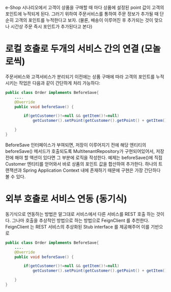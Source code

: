 e-Shop 시나리오에서 고객이 상품을 구매할 때 마다 상품에 설정된 point 값이 고객의 포인트에 누적되게 된다. 그러기 위하여 주문서비스를 통하여 주문 정보가 추가될 때 단순히 고객의 포인트를 누적한다고 보자. (물론, 배송이 이루어진 후 추가되는 것이 맞으나 시간상 주문 즉시 포인트가 추가된다고 본다)

# 로컬 호출로 두개의 서비스 간의 연결 (모놀로씩)

주문서비스와 고객서비스가 분리되기 이전에는 상품 구매에 따라 고객의 포인트를 누적시키는 작업은 다음과 같이 간단하게 처리 가능하다:

```java
public class Order implements BeforeSave{
    ....
    @Override
    public void beforeSave() {

        if(getCustomer()!=null && getItem()!=null)
            getCustomer().setPoint(getCustomer().getPoint() + getItem().getPoint());

    }
}
```

BeforeSave 인터페이스가 부여되면, 저장이 이루어지기 전에 해당 엔티티의 beforeSave() 메서드가 호출되도록 MultitenantRepository가 구현되어있어서, 저장 전에 해야 할 액션이 있다면 그 부분에 로직을 작성한다. 예제는 beforeSave()에 직접 Customer 엔티티를 얻어와서 바로 상품의 포인트 값을 합산하여 추가한다. 하나의 트랜잭션과 Spring Application Context 내에 존재하기 때문에 구현은 가장 간단하다 볼 수 있다. 



# 외부 호출로 서비스 연동 (동기식)

동기식으로 연동하는 방법은 말그대로 서비스에서 다른 서비스를 REST 호출 하는 것이다. 그나마 호출을 추상적인 방법으로 하는 방법으로 FeignClient 를 추천한다. FeignClient 는 REST 서비스의 추상화된 Stub interface 를 제공해주어 이를 기반으로 

```java
public class Order implements BeforeSave{
    ....
    @Override
    public void beforeSave() {

        if(getCustomer()!=null && getItem()!=null)
            getCustomer().setPoint(getCustomer().getPoint() + getItem().getPoint());

    }
}
```
